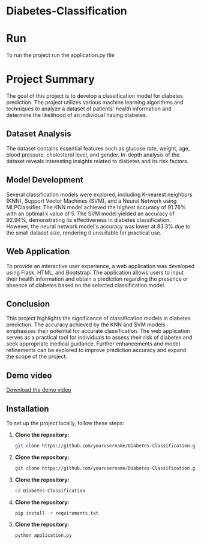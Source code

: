 # Diabetes-Classification

# Run
To run the project run the application.py file

# Project Summary
The goal of this project is to develop a classification model for diabetes prediction. The project utilizes various machine learning algorithms and techniques to analyze a dataset of patients' health information and determine the likelihood of an individual having diabetes. 

## Dataset Analysis
The dataset contains essential features such as glucose rate, weight, age, blood pressure, cholesterol level, and gender. In-depth analysis of the dataset reveals interesting insights related to diabetes and its risk factors.

## Model Development
Several classification models were explored, including K-nearest neighbors (KNN), Support Vector Machines (SVM), and a Neural Network using MLPClassifier. The KNN model achieved the highest accuracy of 91.76% with an optimal k value of 5. The SVM model yielded an accuracy of 92.94%, demonstrating its effectiveness in diabetes classification. However, the neural network model's accuracy was lower at 83.3% due to the small dataset size, rendering it unsuitable for practical use.

## Web Application
To provide an interactive user experience, a web application was developed using Flask, HTML, and Bootstrap. The application allows users to input their health information and obtain a prediction regarding the presence or absence of diabetes based on the selected classification model.

## Conclusion
This project highlights the significance of classification models in diabetes prediction. The accuracy achieved by the KNN and SVM models emphasizes their potential for accurate classification. The web application serves as a practical tool for individuals to assess their risk of diabetes and seek appropriate medical guidance. Further enhancements and model refinements can be explored to improve prediction accuracy and expand the scope of the project.

## Demo video

[Download the demo video]([projectdemo.mp4](https://github.com/seifbasel/Diabetes-Classification-Website/blob/main/project%20demo.mp4))

## Installation
To set up the project locally, follow these steps:

1. **Clone the repository:**

   ```bash
   git clone https://github.com/yourusername/Diabetes-Classification.git

1. **Clone the repository:**

   ```bash
   git clone https://github.com/yourusername/Diabetes-Classification.git
   
2. **Clone the repository:**

   ```bash
   cd Diabetes-Classification
   
3. **Clone the repository:**

   ```bash
   pip install -r requirements.txt
   
4. **Clone the repository:**

   ```bash
   python application.py
   
